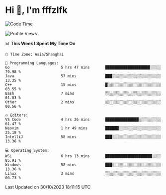 # Hi 👋, I'm fffzlfk

<!--START_SECTION:waka-->
![Code Time](http://img.shields.io/badge/Code%20Time-536%20hrs%2048%20mins-blue)

![Profile Views](http://img.shields.io/badge/Profile%20Views-0-blue)

📊 **This Week I Spent My Time On** 

```text
🕑︎ Time Zone: Asia/Shanghai

💬 Programming Languages: 
Go                       5 hrs 47 mins       ████████████████████░░░░░   79.98 % 
Java                     57 mins             ███░░░░░░░░░░░░░░░░░░░░░░   13.35 % 
C++                      15 mins             █░░░░░░░░░░░░░░░░░░░░░░░░   03.55 % 
Bash                     7 mins              ░░░░░░░░░░░░░░░░░░░░░░░░░   01.83 % 
Other                    2 mins              ░░░░░░░░░░░░░░░░░░░░░░░░░   00.56 % 

🔥 Editors: 
VS Code                  4 hrs 26 mins       ███████████████░░░░░░░░░░   61.47 % 
Neovim                   1 hr 49 mins        ██████░░░░░░░░░░░░░░░░░░░   25.18 % 
IntelliJ                 58 mins             ███░░░░░░░░░░░░░░░░░░░░░░   13.36 % 

💻 Operating System: 
WSL                      6 hrs 13 mins       █████████████████████░░░░   85.91 % 
Windows                  58 mins             ███░░░░░░░░░░░░░░░░░░░░░░   13.36 % 
Linux                    3 mins              ░░░░░░░░░░░░░░░░░░░░░░░░░   00.73 % 
```


 Last Updated on 30/10/2023 18:11:15 UTC
<!--END_SECTION:waka-->
